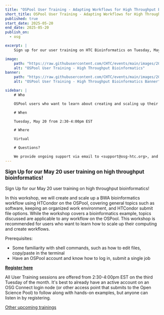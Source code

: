 ```yaml
---
title: "OSPool User Training - Adapting Workflows for High Throughput Bioinformatics"
short_title: OSPool User Training - Adapting Workflows for High Throughput Bioinformatics
published: true
start_date: 2025-05-20
end_date: 2025-05-20
publish_on:
  - osg

excerpt: |
    Sign up for our user training on HTC Bioinformatics on Tuesday, May 20!

image:
    path: "https://raw.githubusercontent.com/CHTC/events/main/images/2024-osg-school-collab.jpg"
    alt: "OSPool User Training - High Throughput Bioinformatics"
banner:
    path: "https://raw.githubusercontent.com/CHTC/events/main/images/2024-osg-school-collab.jpg"
    alt: "OSPool User Training - High Throughput Bioinformatics Banner"

sidebar: |
    # Who

    OSPool users who want to learn about creating and scaling up their workflows, especially in a bioinformatics setting.

    # When

    Tuesday, May 20 from 2:30-4:00pm EST

    # Where

    Virtual

    # Questions?

    We provide ongoing support via email to <support@osg-htc.org>, and it’s never a bad idea to start by sending questions or issues via email. You can typically expect a first response within a few business hours.
---
```


<p style="font-size: larger; font-weight: bold;">Sign Up for our May 20 user training on high throughput bioinformatics!</p>

Sign Up for our May 20 user training on high throughput bioinformatics!

In this workshop, we will create and scale up a BWA bioinformatics workflow using HTCondor on the OSPool, covering general topics such as software, keeping an organized work environment, and HTCondor submit file options. While the workshop covers a bioinformatics example, topics discussed are applicable to any workflow on the OSPool. This workshop is recommended for users who want to learn how to scale up their computing and create workflows.

Prerequisites: 
* Some familiarity with shell commands, such as how to edit files, copy/paste in the terminal
* Have an OSPool account and know how to log in, submit a single job


**[Register here](https://osgfacilitation.setmore.com/#classes)**

All User Training sessions are offered from 2:30-4:00pm EST on the third Tuesday of the month. It's best to already have an active account on an OSG Connect login node (or other access point that submits to the Open Science Pool) to follow along with hands-on examples, but anyone can listen in by registering.

[Other upcoming trainings](https://portal.osg-htc.org/documentation/support_and_training/training/osgusertraining/)
